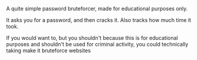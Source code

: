 A quite simple password bruteforcer, made for educational purposes only.

It asks you for a password, and then cracks it. Also tracks how much time it took.

If you would want to, but you shouldn't because this is for educational purposes and shouldn't be used for criminal activity, you could technically taking make it bruteforce websites

